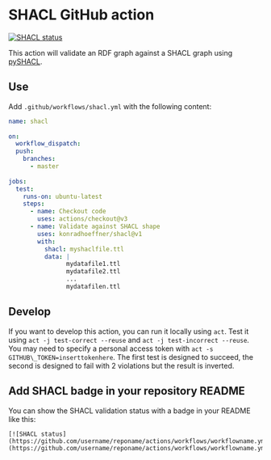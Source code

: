 # SHACL GitHub action

[![SHACL status](https://github.com/konradhoeffner/shacl/actions/workflows/test-action.yml/badge.svg)](https://github.com/konradhoeffner/shacl/actions/workflows/test-action.yml)

This action will validate an RDF graph against a SHACL graph using [pySHACL](https://github.com/RDFLib/pySHACL).

## Use

Add `.github/workflows/shacl.yml` with the following content:

```yml
name: shacl
 
on:
  workflow_dispatch:   
  push:
    branches:
      - master    
 
jobs:
  test:
    runs-on: ubuntu-latest 
    steps:  
      - name: Checkout code
        uses: actions/checkout@v3
      - name: Validate against SHACL shape
        uses: konradhoeffner/shacl@v1
        with:
          shacl: myshaclfile.ttl
          data: |
                mydatafile1.ttl  
                mydatafile2.ttl  
                ...
                mydatafilen.ttl  
```

## Develop

If you want to develop this action, you can run it locally using `act`.
Test it using `act -j test-correct --reuse` and `act -j test-incorrect --reuse`.
You may need to specify a personal access token with `act -s GITHUB\_TOKEN=inserttokenhere`.
The first test is designed to succeed, the second is designed to fail with 2 violations but the result is inverted.

## Add SHACL badge in your repository README

You can show the SHACL validation status with a badge in your README like this:

```
[![SHACL status](https://github.com/username/reponame/actions/workflows/workflowname.yml/badge.svg)](https://github.com/username/reponame/actions/workflows/workflowname.yml)
```
